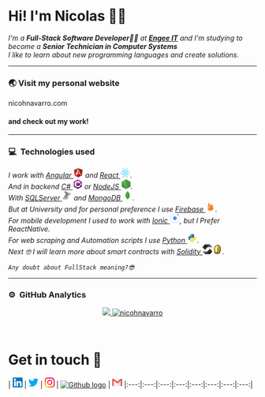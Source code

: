 # Hi! I'm Nicolas 👋🏼

<p>
  <em>
    I'm a <b>Full-Stack Software Developer</b>👨‍💻 at <a href="https://www.engee.com.ar/"> <b>Engee IT</b></a> and I'm studying to become a <b> Senior Technician in Computer Systems</b> <br>
    I like to learn about new programming languages and create solutions.
  </em>  
</p>

---

### 🌏&nbsp;Visit my personal website 
nicohnavarro.com
#### and check out my work!


---

### 💻 &nbsp;Technologies used
<p>
  <em>
    I work with 
    <a href="https://angular.io/" target="_blank">Angular <img src="https://github.com/devicons/devicon/blob/master/icons/angularjs/angularjs-original.svg" alt="Angular" width="20" height="20"/></a> 
    and     
    <a href="https://es.reactjs.org/" target="_blank">React <img src="https://github.com/devicons/devicon/blob/master/icons/react/react-original.svg" alt="React" width="20" height="20" /></a>. 
    <br>And in backend 
    <a href="https://docs.microsoft.com/en-us/dotnet/csharp/" target="_blank">C# <img src="https://github.com/devicons/devicon/blob/master/icons/csharp/csharp-original.svg" alt="CSharp" width="20" height="20" /></a>  or 
    <a href="https://docs.microsoft.com/en-us/dotnet/csharp/" target="_blank">NodeJS <img src="https://github.com/devicons/devicon/blob/master/icons/nodejs/nodejs-original.svg" alt="NodeJS" width="20" height="20" /></a>.
    <br>With <a href="https://docs.microsoft.com/en-us/sql/sql-server/?view=sql-server-ver15" target="_blank">SQLServer <img src="https://github.com/devicons/devicon/blob/master/icons/microsoftsqlserver/microsoftsqlserver-plain.svg" alt="SQL Server" width="20" height="20" /></a> and 
    <a href="https://www.mongodb.com/cloud/atlas" target="_blank">MongoDB <img src="https://github.com/devicons/devicon/blob/master/icons/mongodb/mongodb-original.svg" alt="MongoDB" width="20" height="20" /></a>.
    <br>But at University and for personal preference I use <a href="https://firebase.google.com/" target="_blank">Firebase <img src="https://github.com/devicons/devicon/blob/master/icons/firebase/firebase-plain.svg" alt="Firebase" width="20" height="20" /></a>. 
    <br>For mobile development I used to work with <a href="https://ionicframework.com/docs" target="_blank">Ionic <img src="https://github.com/devicons/devicon/blob/master/icons/ionic/ionic-original.svg" alt="Ionic" width="20" height="20" /></a>, but I Prefer ReactNative.
    <br>For web scraping and Automation scripts I use <a href="https://docs.python.org/3/" target="_blank">Python <img src="https://github.com/devicons/devicon/blob/master/icons/python/python-original.svg" alt="python" width="20" height="20" /></a>.
    <br>Next 🤓 I will learn more about smart contracts with <a href="https://docs.soliditylang.org/en/v0.8.4/" target="_blank">Solidity <img src="./Assets/solidity.svg" alt="Solidity" width="20" height="20" /><img src="./Assets/coin.gif" alt="coin" width="20" height="20" /></a>.

    Any doubt about FullStack meaning?😎
  </em>  
</p>

---

### ⚙️ &nbsp;GitHub Analytics
<p align="center">
<a href="https://github.com/nicohnavarro">
  <img height="200em" src="https://github-readme-stats.vercel.app/api/top-langs/?username=nicohnavarro&layout=compact&theme=onedark&show_icons=true&langs_count=10"/>
  <img height="200em" src="https://github-readme-stats.vercel.app/api?username=nicohnavarro&show_icons=true&theme=onedark&line_height=27" alt="nicohnavarro"/>
</a>
</p>

<br>

# Get in touch 📲

| [<img src="https://github.com/nicohnavarro/nicohnavarro/blob/master/Assets/Linkedin.svg" alt="Linkedin Logo" width="20">](https://in.linkedin.com/in/nicohnavarro) | [<img src="https://github.com/nicohnavarro/nicohnavarro/blob/master/Assets/Twitter.svg" alt="Twitter Logo" width="20">](https://twitter.com/nicohnavarro) | [<img src="https://github.com/nicohnavarro/nicohnavarro/blob/master/Assets/Instagram.svg" alt="instagram logo" width="20">](https://www.instagram.com/nicohnavarro/) | [<img src="https://cdn.svgporn.com/logos/github-icon.svg" alt="Github logo" width="34">](https://github.com/nicohnavarro) | [<img src="https://github.com/nicohnavarro/nicohnavarro/blob/master/Assets/Gmail.svg" alt="Gmail logo" height="20">](mailto:nicohnavarro@gmail.com) 
|:---:|:---:|:---:|:---:|:---:|:---:|:---:|:---:|


